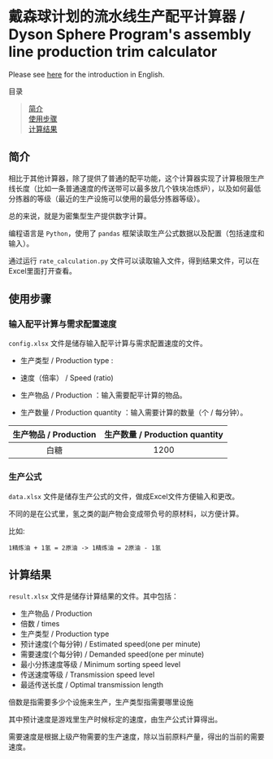 戴森球计划的流水线生产配平计算器 / Dyson Sphere Program's assembly line production trim calculator
====

Please see [here](https://github.com/Laopeng2019/Dyson_Sphere_Program/blob/master/Readme_en.md) for the introduction in English.

目录
> [简介](https://github.com/Laopeng2019/Dyson_Sphere_Program/blob/master/Readme.md#%E7%AE%80%E4%BB%8B)<br>
> [使用步骤](https://github.com/Laopeng2019/Dyson_Sphere_Program/blob/master/Readme.md#%E4%BD%BF%E7%94%A8%E6%AD%A5%E9%AA%A4)<br>
> [计算结果](https://github.com/Laopeng2019/Dyson_Sphere_Program#%E8%AE%A1%E7%AE%97%E7%BB%93%E6%9E%9C)<br>


## 简介

相比于其他计算器，除了提供了普通的配平功能，这个计算器实现了计算极限生产线长度（比如一条普通速度的传送带可以最多放几个铁块冶炼炉），以及如何最低分拣器的等级（最近的生产设施可以使用的最低分拣器等级）。

总的来说，就是为密集型生产提供数字计算。

编程语言是 `Python`，使用了 `pandas` 框架读取生产公式数据以及配置（包括速度和输入）。

通过运行 `rate_calculation.py` 文件可以读取输入文件，得到结果文件，可以在Excel里面打开查看。


## 使用步骤

### 输入配平计算与需求配置速度

`config.xlsx` 文件是储存输入配平计算与需求配置速度的文件。

- 生产类型 / Production type : 

- 速度（倍率） /  Speed (ratio)	

- 生产物品 / Production ：输入需要配平计算的物品。

- 生产数量 / Production quantity ：输入需要计算的数量（个 / 每分钟）。

| 生产物品 / Production | 生产数量 / Production quantity |
| :---: | :---: |
| 白糖 | 1200 |



### 生产公式
`data.xlsx` 文件是储存生产公式的文件，做成Excel文件方便输入和更改。

不同的是在公式里，氢之类的副产物会变成带负号的原材料，以方便计算。

比如: 

```
1精炼油 + 1氢 = 2原油 -> 1精炼油 = 2原油 - 1氢
```


## 计算结果
`result.xlsx` 文件是储存计算结果的文件。其中包括：

- 生产物品 / Production	
- 倍数 / times	
- 生产类型 / Production type	
- 预计速度(个每分钟) / Estimated speed(one per minute)	
- 需要速度(个每分钟) / Demanded speed(one per minute)	
- 最小分拣速度等级 / Minimum sorting speed level	
- 传送速度等级 / Transmission speed level	
- 最适传送长度 / Optimal transmission length

倍数是指需要多少个设施来生产，生产类型指需要哪里设施

其中预计速度是游戏里生产时候标定的速度，由生产公式计算得出。

需要速度是根据上级产物需要的生产速度，除以当前原料产量，得出的当前的需要速度。

